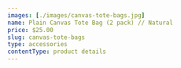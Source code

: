 ```yaml
---
images: [./images/canvas-tote-bags.jpg]
name: Plain Canvas Tote Bag (2 pack) // Natural
price: $25.00
slug: canvas-tote-bags
type: accessories
contentType: product details
---
```

